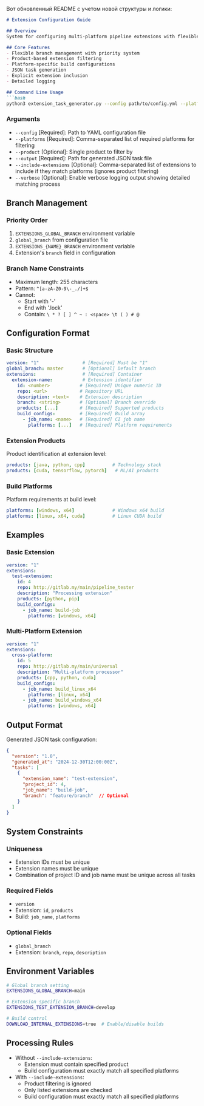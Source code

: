 Вот обновленный README с учетом новой структуры и логики:

```markdown
# Extension Configuration Guide

## Overview
System for configuring multi-platform pipeline extensions with flexible branch management and build specifications. The system filters extensions based on products and platforms to generate task configurations.

## Core Features
- Flexible branch management with priority system
- Product-based extension filtering
- Platform-specific build configurations
- JSON task generation
- Explicit extension inclusion
- Detailed logging

## Command Line Usage
```bash
python3 extension_task_generator.py --config path/to/config.yml --platforms platform1,platform2 --product product_name --output tasks.json [options]
```

### Arguments
- `--config` [Required]: Path to YAML configuration file
- `--platforms` [Required]: Comma-separated list of required platforms for filtering
- `--product` [Optional]: Single product to filter by
- `--output` [Required]: Path for generated JSON task file
- `--include-extensions` [Optional]: Comma-separated list of extensions to include if they match platforms (ignores product filtering)
- `--verbose` [Optional]: Enable verbose logging output showing detailed matching process

## Branch Management
### Priority Order
1. `EXTENSIONS_GLOBAL_BRANCH` environment variable
2. `global_branch` from configuration file  
3. `EXTENSIONS_{NAME}_BRANCH` environment variable
4. Extension's `branch` field in configuration

### Branch Name Constraints
- Maximum length: 255 characters
- Pattern: `^[a-zA-Z0-9\-_./]+$`
- Cannot:
  - Start with '-'
  - End with '.lock'
  - Contain: `\ * ? [ ] ^ ~ : <space> \t ( ) # @`

## Configuration Format
### Basic Structure
```yaml
version: "1"                # [Required] Must be "1"
global_branch: master       # [Optional] Default branch
extensions:                 # [Required] Container
  extension-name:           # Extension identifier
    id: <number>           # [Required] Unique numeric ID
    repo: <url>            # Repository URL
    description: <text>    # Extension description
    branch: <string>       # [Optional] Branch override
    products: [...]        # [Required] Supported products
    build_configs:         # [Required] Build array
      - job_name: <name>   # [Required] CI job name
        platforms: [...]   # [Required] Platform requirements
```

### Extension Products
Product identification at extension level:
```yaml
products: [java, python, cpp]          # Technology stack
products: [cuda, tensorflow, pytorch]   # ML/AI products
```

### Build Platforms
Platform requirements at build level:
```yaml
platforms: [windows, x64]              # Windows x64 build
platforms: [linux, x64, cuda]          # Linux CUDA build
```

## Examples
### Basic Extension
```yaml
version: "1"
extensions:
  test-extension:
    id: 4
    repo: http://gitlab.my/main/pipeline_tester
    description: "Processing extension"
    products: [python, pip]
    build_configs:
      - job_name: build-job
        platforms: [windows, x64]
```

### Multi-Platform Extension
```yaml
version: "1"
extensions:
  cross-platform:
    id: 5
    repo: http://gitlab.my/main/universal
    description: "Multi-platform processor"
    products: [cpp, python, cuda]
    build_configs:
      - job_name: build_linux_x64
        platforms: [linux, x64]
      - job_name: build_windows_x64
        platforms: [windows, x64]
```

## Output Format
Generated JSON task configuration:
```json
{
  "version": "1.0",
  "generated_at": "2024-12-30T12:00:00Z",
  "tasks": [
    {
      "extension_name": "test-extension",
      "project_id": 4,
      "job_name": "build-job",
      "branch": "feature/branch"  // Optional
    }
  ]
}
```

## System Constraints
### Uniqueness
- Extension IDs must be unique
- Extension names must be unique
- Combination of project ID and job name must be unique across all tasks

### Required Fields
- `version`
- Extension: `id`, `products`
- Build: `job_name`, `platforms`

### Optional Fields
- `global_branch`
- Extension: `branch`, `repo`, `description`

## Environment Variables
```bash
# Global branch setting
EXTENSIONS_GLOBAL_BRANCH=main

# Extension specific branch
EXTENSIONS_TEST_EXTENSION_BRANCH=develop

# Build control
DOWNLOAD_INTERNAL_EXTENSIONS=true  # Enable/disable builds
```

## Processing Rules
- Without `--include-extensions`:
  - Extension must contain specified product
  - Build configuration must exactly match all specified platforms
- With `--include-extensions`:
  - Product filtering is ignored
  - Only listed extensions are checked
  - Build configuration must exactly match all specified platforms
```
